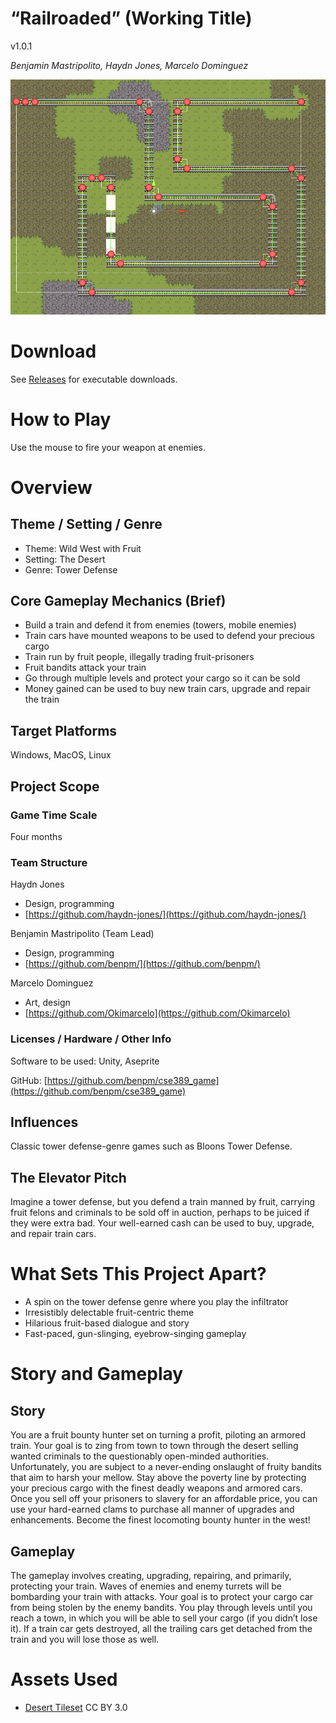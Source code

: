 # “Railroaded” (Working Title)
v1.0.1

_Benjamin Mastripolito, Haydn Jones, Marcelo Dominguez_

![](screenshot_1.png)

# Download
See [Releases](releases) for executable downloads.

# How to Play
Use the mouse to fire your weapon at enemies.

# Overview
## Theme / Setting / Genre
* Theme: Wild West with Fruit
* Setting: The Desert
* Genre: Tower Defense

## Core Gameplay Mechanics (Brief)
* Build a train and defend it from enemies (towers, mobile enemies)
* Train cars have mounted weapons to be used to defend your precious cargo
* Train run by fruit people, illegally trading fruit-prisoners
* Fruit bandits attack your train
* Go through multiple levels and protect your cargo so it can be sold
* Money gained can be used to buy new train cars, upgrade and repair the train

## Target Platforms
Windows, MacOS, Linux

## Project Scope
### Game Time Scale
Four months

### Team Structure
Haydn Jones
*   Design, programming
*   [https://github.com/haydn-jones/](https://github.com/haydn-jones/)

Benjamin Mastripolito (Team Lead)
*   Design, programming
*   [https://github.com/benpm/](https://github.com/benpm/)

Marcelo Dominguez
*   Art, design
*   [https://github.com/Okimarcelo](https://github.com/Okimarcelo)

### Licenses / Hardware / Other Info
Software to be used: Unity, Aseprite

GitHub: [https://github.com/benpm/cse389_game](https://github.com/benpm/cse389_game)


## Influences
Classic tower defense-genre games such as Bloons Tower Defense.

## The Elevator Pitch
Imagine a tower defense, but you defend a train manned by fruit, carrying fruit felons and criminals to be sold off in auction, perhaps to be juiced if they were extra bad. Your well-earned cash can be used to buy, upgrade, and repair train cars.

# What Sets This Project Apart?
*   A spin on the tower defense genre where you play the infiltrator
*   Irresistibly delectable fruit-centric theme
*   Hilarious fruit-based dialogue and story
*   Fast-paced, gun-slinging, eyebrow-singing gameplay

# Story and Gameplay
## Story
You are a fruit bounty hunter set on turning a profit, piloting an armored train. Your goal is to zing from town to town through the desert selling wanted criminals to the questionably open-minded authorities. Unfortunately, you are subject to a never-ending onslaught of fruity bandits that aim to harsh your mellow. Stay above the poverty line by protecting your precious cargo with the finest deadly weapons and armored cars. Once you sell off your prisoners to slavery for an affordable price, you can use your hard-earned clams to purchase all manner of upgrades and enhancements. Become the finest locomoting bounty hunter in the west!

## Gameplay
The gameplay involves creating, upgrading, repairing, and primarily, protecting your train. Waves of enemies and enemy turrets will be bombarding your train with attacks. Your goal is to protect your cargo car from being stolen by the enemy bandits. You play through levels until you reach a town, in which you will be able to sell your cargo (if you didn’t lose it). If a train car gets destroyed, all the trailing cars get detached from the train and you will lose those as well.

# Assets Used
- [Desert Tileset](https://opengameart.org/content/desert-tileset-0) CC BY 3.0
